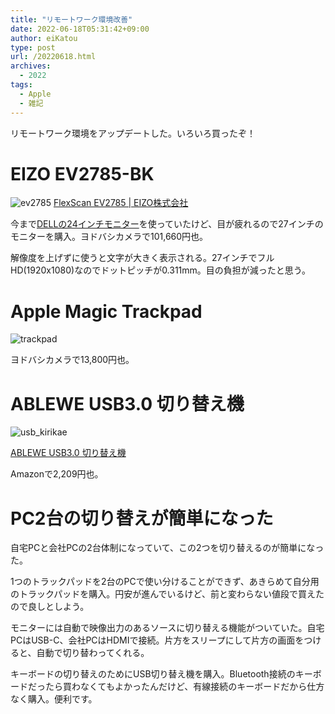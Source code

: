 ```yaml
---
title: "リモートワーク環境改善"
date: 2022-06-18T05:31:42+09:00
author: eiKatou
type: post
url: /20220618.html
archives:
  - 2022
tags:
  - Apple
  - 雑記
---
```


リモートワーク環境をアップデートした。いろいろ買ったぞ！

<!--more-->

# EIZO EV2785-BK
![ev2785](/uploads/2022/06/ev2785.jpg)
[FlexScan EV2785 | EIZO株式会社](https://www.eizo.co.jp/products/lcd/ev2785/)

今まで[DELLの24インチモニター](20200718.html)を使っていたけど、目が疲れるので27インチのモニターを購入。ヨドバシカメラで101,660円也。

解像度を上げずに使うと文字が大きく表示される。27インチでフルHD(1920x1080)なのでドットピッチが0.311mm。目の負担が減ったと思う。

# Apple Magic Trackpad
![trackpad](/uploads/2022/06/trackpad.jpg)

ヨドバシカメラで13,800円也。

# ABLEWE USB3.0 切り替え機
![usb_kirikae](/uploads/2022/06/usb_kirikae.jpg)

[ABLEWE USB3.0 切り替え機](https://amzn.to/3b8Rs8q)

Amazonで2,209円也。

# PC2台の切り替えが簡単になった
自宅PCと会社PCの2台体制になっていて、この2つを切り替えるのが簡単になった。

1つのトラックパッドを2台のPCで使い分けることができず、あきらめて自分用のトラックパッドを購入。円安が進んでいるけど、前と変わらない値段で買えたので良しとしよう。

モニターには自動で映像出力のあるソースに切り替える機能がついていた。自宅PCはUSB-C、会社PCはHDMIで接続。片方をスリープにして片方の画面をつけると、自動で切り替わってくれる。

キーボードの切り替えのためにUSB切り替え機を購入。Bluetooth接続のキーボードだったら買わなくてもよかったんだけど、有線接続のキーボードだから仕方なく購入。便利です。
